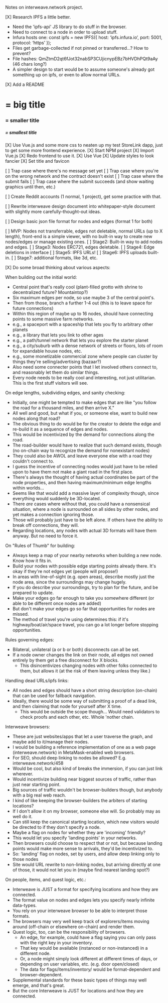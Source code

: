Notes on interweave.network project.

 [X] Research IPFS a little better.
 - Need the 'ipfs-api' JS library to do stuff in the browser.
 - Need to connect to a node in order to upload stuff.
 - Infura hosts one: const ipfs = new IPFS({ host: ‘ipfs.infura.io’, port: 5001, protocol: ‘https’ });
 - Files get garbage-collected if not pinned or transferred...? How to prevent?
 - File hashes: QmZtmD2qt6fJot32nabSP3CUjicnypEBz7bHVDhPQt9aAy (46 chars long?)
 - A simpler design to start would be to assume someone's already got something up on ipfs, or even to allow normal URLs.

 [X] Add a README
 # = big title
 ### = smaller title
 ##### = smallest title
 

 [X] Use Vue.js and some more css to neaten up my test StoreLink dapp, just to get some more frontend experience.
  [X] Start NPM project
  [X] Import Vue.js
  [X] Redo frontend to use it.
   [X] Use Vue
   [X] Update styles to look fancier
   [X] Set title and favicon
  
 [ ] Trap case where there's no message set yet
 [ ] Trap case where you're on the wrong network and the contract doesn't exist
 [ ] Trap case where the submit fails
 [ ] Trap case where the submit succeeds (and show waiting graphics until then, etc.)
  
 [ ] Create Reddit accounts (1 normal, 1 project), get some practice with that.

 [ ] Rewrite interweave design document into whitepaper-style document with slightly more carefully-thought-out ideas.

 [ ] Design basic json file format for nodes and edges (format 1 for both)

 [ ] MVP: Nodes not transferrable, edges not deletable, normal URLs (up to X length), front-end is a simple viewer, with no built-in way to create new nodes/edges or manage existing ones.
 [ ] Stage2: Built-in way to add nodes and edges.
 [ ] Stage3: Nodes ERC721, edges deletable.
 [ ] Stage4: Edge deletions in interface
 [ ] Stage5: IPFS URLs!
 [ ] Stage6: IPFS uploads built-in.
 [ ] Stage7: additional formats, like 3d, etc.

 [X] Do some broad thinking about various aspects:

When building out the initial world:
  - Central point that's really cool (plant-filled grotto with shrine to decentralized future? Mountaintop?)
  - Six maximum edges per node, so use maybe 3 of the central point's.
  - Then from those, branch a further 1-4 out (this is to leave space for future connections)
  - Within this region of maybe up to 16 nodes, should have connecting points to some massive farm networks.
  - e.g., a spaceport with a spaceship that lets you fly to arbitrary other planets
  - e.g., a library that lets you link to other ages
  - e.g., a path/tunnel network that lets you explore the starter planet
  - e.g., a city/suburb with a dense network of streets or floors, lots of room for expandable house nodes, etc.
  - e.g., some monetizable commercial zone where people can cluster by things they're selling/advertising (bazaar?)
  - Also need some connecter points that I let involved others connect to, and reasonably let them do similar things.
  - Every node needs to be really cool and interesting, not just utilitarian. This is the first stuff visitors will see.
  

On edge lengths, subdividing edges, and sanity checking:
  - Initially, one might be tempted to make edges that are like "you follow the road for a thousand miles, and then arrive X."
  - All well and good, but what if you, or someone else, want to build new nodes along that road?
  - The obvious thing to do would be for the creator to delete the edge and re-build it as a sequence of edges and nodes.
  - This would be incentivized by the demand for connections along the road.
  - The road-builder would have to realize that such demand exists, though (no on-chain way to recognize the demand for nonexistant nodes)
  - They could also be AWOL and leave everyone else with a road they couldn't connect to.
  - I guess the incentive of connecting nodes would just have to be relied upon to have them not make a giant road in the first place.
  - There's always the thought of having actual coordinates be part of the node properties, and then having maximum/minimum edge lengths within worlds...
  - Seems like that would add a massive layer of complexity though, since everything would suddenly be 3D-located.
  - There *are* cases where without that, you could have a nonsensical situation, where a node is surrounded on all sides by other nodes, and yet makes a connection ignoring those.
  - Those will probably just have to be left alone. If others have the ability to break off connections, they will.
  - Regarding locations, any nodes with actual 3D formats will have them anyway. But no need to force it.

On "Rules of Thumb" for building:
  - Always keep a map of your nearby networks when building a new node. Know how it fits in.
  - Build your nodes with possible edge starting points already there. It's okay if they're not edges yet (people will propose!)
  - In areas with line-of-sight (e.g. open areas), describe mostly just the node area, since the surroundings may change hugely.
  - If you do describe your surroundings, try to plan for the future, and be prepared to update.
  - Make your edges go far enough to take you somewhere different (or able to be different once nodes are added)
  - But don't make your edges go so far that opportunities for nodes are missed.
  - The method of travel you're using determines this: if it's highway/boat/air/space travel, you can go a lot longer before stopping opportunities.
  
Rules governing edges:
  - Bilateral, unilateral (a or b or both) disconnects can all be set.
  - If a node owner changes the link on their node, all edges not owned entirely by them get a free disconnect for X blocks.
    - This disincentivizes changing nodes with other folks connected to them, but allows it (at the risk of them leaving unless they like.)
	
Handling dead URLs/ipfs links:
  - All nodes and edges should have a short string description (on-chain) that can be used for fallback navigation.
  - Ideally, there would be some way of submitting a proof of a dead link, and then claiming that node for yourself after X time.
    - This would be outside the scope though... Would need validators to check proofs and each other, etc. Whole 'nother chain.
	

Interweave browsers:
  - These are just websites/apps that let a user traverse the graph, and maybe add to it/manage their nodes.
  - I would be building a reference implementation of one as a web page (interweave.network) in MetaMask-enabled web browsers.
  - For SEO, should deep linking to nodes be allowed? E.g. interweave.network/458
  - Would be cool, but also kind of breaks the immersion, if you can just link wherever.
  - Would incentivize building near biggest sources of traffic, rather than just near starting point.
  - Big sources of traffic wouldn't be browser-builders though, but anybody with a big real web reach.
  - I kind of like keeping the browser-builders the arbiters of starting locations?
  - If I don't allow it on my browser, someone else will. So probably may as well do it.
  - Can still keep the canonical starting location, which new visitors would be directed to if they don't specify a node.
  - Maybe a flag on nodes for whether they are 'incoming' friendly?
  - This would let you specify 'landing points' in your networks.
  - Then browsers could choose to respect that or not, but because landing points would make more sense to arrivals, they'd be incentivized to.
  - So: 'landing' flag on nodes, set by users, and allow deep linking only to those nodes
  - Site would URL rewrite to non-linking nodes, but arriving directly at one of those, it would not let you in (maybe find nearest landing spot?)
  

On people, items, and quest logic, etc.:
  - Interweave is JUST a format for specifying locations and how they are connected.
  - The format value on nodes and edges lets you specify nearly infinite data-types.
  - You rely on your interweave browser to be able to interpret those formats.
  - The browsers may very well keep track of explorers/items moving around (off-chain or elsewhere on-chain) and render them.
  - Quest logic, too, can be the responsibility of browsers.
    - An edge, for example, could have a flag saying you can only pass with the right key in your inventory.
	- That key would be available (instanced or non-instanced) in a different node.
	- Or, a node might simply look different at different times of days, or depending on user variables, etc. (e.g. door open/closed)
	- The data for flags/items/inventory/ would be format-dependent and browser-dependent.
  - Supplemental standards for these basic types of things may well emerge, and that's great.
  - But the core Interweave is JUST for locations and how they are connected.
